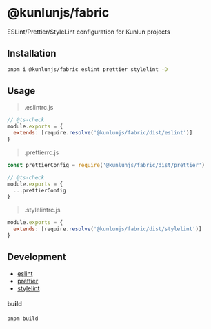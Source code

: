 # @kunlunjs/fabric

ESLint/Prettier/StyleLint configuration for Kunlun projects

## Installation

```bash
pnpm i @kunlunjs/fabric eslint prettier stylelint -D

```

## Usage

> .eslintrc.js

```js
// @ts-check
module.exports = {
  extends: [require.resolve('@kunlunjs/fabric/dist/eslint')]
}
```

> .prettierrc.js

```js
const prettierConfig = require('@kunlunjs/fabric/dist/prettier')

// @ts-check
module.exports = {
  ...prettierConfig
}
```

> .stylelintrc.js

```js
module.exports = {
  extends: [require.resolve('@kunlunjs/fabric/dist/stylelint')]
}
```

## Development

- [eslint](src/eslint.ts)
- [prettier](src/prettier.ts)
- [stylelint](src/stylelint.ts)

#### build

```bash
pnpm build
```
